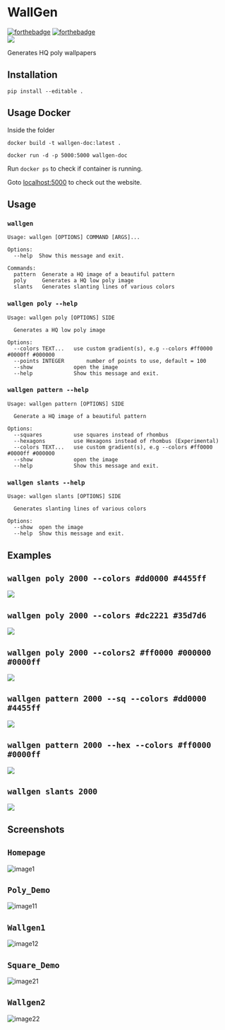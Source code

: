 # WallGen
[![forthebadge](https://forthebadge.com/images/badges/made-with-python.svg)](https://forthebadge.com)   [![forthebadge](https://forthebadge.com/images/badges/built-with-love.svg)](https://forthebadge.com)  
[![](https://img.shields.io/badge/Demo-yellow.svg?style=for-the-badge)](http://wallgen.subhrajitpy.me/)


Generates HQ poly wallpapers

## Installation 

`pip install --editable .`

## Usage Docker

Inside the folder

`docker build -t wallgen-doc:latest .`

`docker run -d -p 5000:5000 wallgen-doc`

Run `docker ps` to check if container is running.

Goto [localhost:5000](http://localhost:5000) to check out the website.


## Usage

### `wallgen`

```
Usage: wallgen [OPTIONS] COMMAND [ARGS]...

Options:
  --help  Show this message and exit.

Commands:
  pattern  Generate a HQ image of a beautiful pattern
  poly     Generates a HQ low poly image
  slants   Generates slanting lines of various colors
```

### `wallgen poly --help`

```
Usage: wallgen poly [OPTIONS] SIDE

  Generates a HQ low poly image

Options:
  --colors TEXT...   use custom gradient(s), e.g --colors #ff0000 #0000ff #000000
  --points INTEGER       number of points to use, default = 100
  --show             open the image
  --help             Show this message and exit.
```

### `wallgen pattern --help`


```
Usage: wallgen pattern [OPTIONS] SIDE

  Generate a HQ image of a beautiful pattern

Options:
  --squares          use squares instead of rhombus
  --hexagons         use Hexagons instead of rhombus (Experimental)
  --colors TEXT...   use custom gradient(s), e.g --colors #ff0000 #0000ff #000000
  --show             open the image
  --help             Show this message and exit.
```

### `wallgen slants --help`

```
Usage: wallgen slants [OPTIONS] SIDE

  Generates slanting lines of various colors

Options:
  --show  open the image
  --help  Show this message and exit.
```

## Examples

## `wallgen poly 2000 --colors #dd0000 #4455ff`

![](./images/demo1.png)

## `wallgen poly 2000 --colors #dc2221 #35d7d6`

![](./images/demo2.png)

## `wallgen poly 2000 --colors2 #ff0000 #000000 #0000ff`

![](./images/demo5.png)

## `wallgen pattern 2000 --sq --colors #dd0000 #4455ff`

![](./images/demo3.png)

## `wallgen pattern 2000 --hex --colors #ff0000 #0000ff`

![](./images/demo6.png)

## `wallgen slants 2000`

![](./images/demo4.png)


## Screenshots

## `Homepage`

![image1](https://user-images.githubusercontent.com/35899910/46815188-0a84d280-cd98-11e8-9d74-20ffd4239148.png)

## `Poly_Demo`

![image11](https://user-images.githubusercontent.com/35899910/46815367-664f5b80-cd98-11e8-9247-1e96dac8b8e1.png)

## `Wallgen1`

![image12](https://user-images.githubusercontent.com/35899910/46815734-22108b00-cd99-11e8-9ec5-006118b87532.png)

## `Square_Demo`

![image21](https://user-images.githubusercontent.com/35899910/46815830-53895680-cd99-11e8-8795-fa8f6731e153.png)

## `Wallgen2`

![image22](https://user-images.githubusercontent.com/35899910/46815900-76b40600-cd99-11e8-8123-966446e9c0b7.png)


